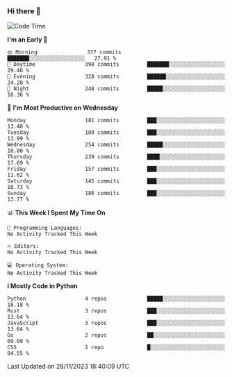 ### Hi there 👋
<!--START_SECTION:waka-->
![Code Time](http://img.shields.io/badge/Code%20Time-203%20hrs%2040%20mins-blue)

**I'm an Early 🐤** 

```text
🌞 Morning                377 commits         ███████░░░░░░░░░░░░░░░░░░   27.91 % 
🌆 Daytime                398 commits         ███████░░░░░░░░░░░░░░░░░░   29.46 % 
🌃 Evening                328 commits         ██████░░░░░░░░░░░░░░░░░░░   24.28 % 
🌙 Night                  248 commits         █████░░░░░░░░░░░░░░░░░░░░   18.36 % 
```
📅 **I'm Most Productive on Wednesday** 

```text
Monday                   181 commits         ███░░░░░░░░░░░░░░░░░░░░░░   13.40 % 
Tuesday                  189 commits         ███░░░░░░░░░░░░░░░░░░░░░░   13.99 % 
Wednesday                254 commits         █████░░░░░░░░░░░░░░░░░░░░   18.80 % 
Thursday                 239 commits         ████░░░░░░░░░░░░░░░░░░░░░   17.69 % 
Friday                   157 commits         ███░░░░░░░░░░░░░░░░░░░░░░   11.62 % 
Saturday                 145 commits         ███░░░░░░░░░░░░░░░░░░░░░░   10.73 % 
Sunday                   186 commits         ███░░░░░░░░░░░░░░░░░░░░░░   13.77 % 
```


📊 **This Week I Spent My Time On** 

```text
💬 Programming Languages: 
No Activity Tracked This Week

🔥 Editors: 
No Activity Tracked This Week

💻 Operating System: 
No Activity Tracked This Week
```

**I Mostly Code in Python** 

```text
Python                   4 repos             █████░░░░░░░░░░░░░░░░░░░░   18.18 % 
Rust                     3 repos             ███░░░░░░░░░░░░░░░░░░░░░░   13.64 % 
JavaScript               3 repos             ███░░░░░░░░░░░░░░░░░░░░░░   13.64 % 
Go                       2 repos             ██░░░░░░░░░░░░░░░░░░░░░░░   09.09 % 
CSS                      1 repo              █░░░░░░░░░░░░░░░░░░░░░░░░   04.55 % 
```




 Last Updated on 28/11/2023 18:40:09 UTC
<!--END_SECTION:waka-->

<!--
**YoganshSharma/YoganshSharma** is a ✨ _special_ ✨ repository because its `README.md` (this file) appears on your GitHub profile.

Here are some ideas to get you started:

- 🔭 I’m currently working on ...
- 🌱 I’m currently learning ...
- 👯 I’m looking to collaborate on ...
- 🤔 I’m looking for help with ...
- 💬 Ask me about ...
- 📫 How to reach me: ...
- 😄 Pronouns: ...
- ⚡ Fun fact: ...
-->
